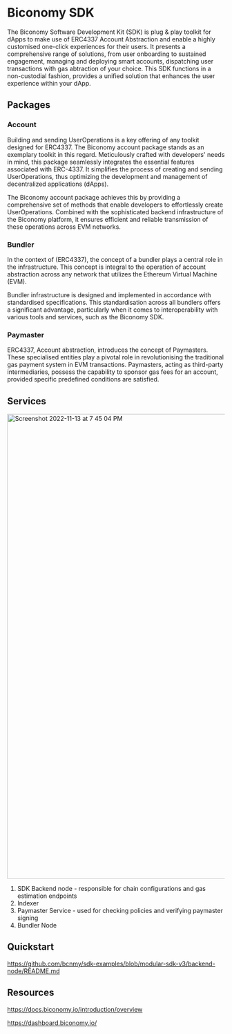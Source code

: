 # Biconomy SDK
The Biconomy Software Development Kit (SDK) is plug &amp; play toolkit for dApps to make use of ERC4337 Account Abstraction and enable a highly customised one-click experiences for their users. It presents a comprehensive range of solutions, from user onboarding to sustained engagement, managing and deploying smart accounts, dispatching user transactions with gas abtraction of your choice. This SDK functions in a non-custodial fashion, provides a unified solution that enhances the user experience within your dApp.


## Packages 
### Account

Building and sending UserOperations is a key offering of any toolkit designed for ERC4337. The Biconomy account package stands as an exemplary toolkit in this regard. Meticulously crafted with developers' needs in mind, this package seamlessly integrates the essential features associated with ERC-4337. It simplifies the process of creating and sending UserOperations, thus optimizing the development and management of decentralized applications (dApps).

The Biconomy account package achieves this by providing a comprehensive set of methods that enable developers to effortlessly create UserOperations. Combined with the sophisticated backend infrastructure of the Biconomy platform, it ensures efficient and reliable transmission of these operations across EVM networks.

### Bundler

In the context of  (ERC4337), the concept of a bundler plays a central role in the infrastructure. This concept is integral to the operation of account abstraction across any network that utilizes the Ethereum Virtual Machine (EVM). 

Bundler infrastructure is designed and implemented in accordance with standardised specifications. This standardisation across all bundlers offers a significant advantage, particularly when it comes to interoperability with various tools and services, such as the Biconomy SDK.


### Paymaster

ERC4337, Account abstraction, introduces the concept of Paymasters. These specialised entities play a pivotal role in revolutionising the traditional gas payment system in EVM transactions. Paymasters, acting as third-party intermediaries, possess the capability to sponsor gas fees for an account, provided specific predefined conditions are satisfied.



## Services

<img width="1076" alt="Screenshot 2022-11-13 at 7 45 04 PM" src="https://user-images.githubusercontent.com/90545960/201531668-b616d0b7-d94a-4ee5-9e4a-709836f8dfc0.png">

1. SDK Backend node - responsible for chain configurations and gas estimation endpoints
2. Indexer 
3. Paymaster Service - used for checking policies and verifying paymaster signing
4. Bundler Node



## Quickstart


https://github.com/bcnmy/sdk-examples/blob/modular-sdk-v3/backend-node/README.md 


## Resources

https://docs.biconomy.io/introduction/overview 

https://dashboard.biconomy.io/ 



